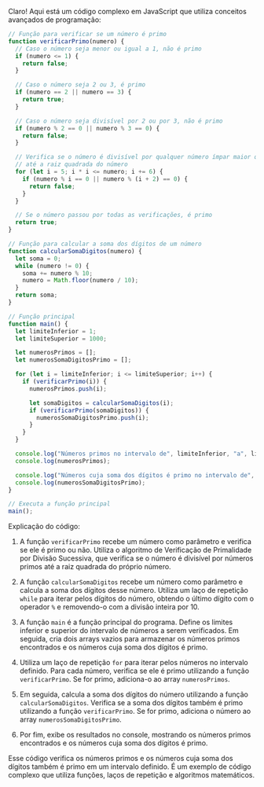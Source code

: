 Claro! Aqui está um código complexo em JavaScript que utiliza conceitos avançados de programação:

```javascript
// Função para verificar se um número é primo
function verificarPrimo(numero) {
  // Caso o número seja menor ou igual a 1, não é primo
  if (numero <= 1) {
    return false;
  }

  // Caso o número seja 2 ou 3, é primo
  if (numero == 2 || numero == 3) {
    return true;
  }

  // Caso o número seja divisível por 2 ou por 3, não é primo
  if (numero % 2 == 0 || numero % 3 == 0) {
    return false;
  }

  // Verifica se o número é divisível por qualquer número ímpar maior que 3
  // até a raiz quadrada do número
  for (let i = 5; i * i <= numero; i += 6) {
    if (numero % i == 0 || numero % (i + 2) == 0) {
      return false;
    }
  }

  // Se o número passou por todas as verificações, é primo
  return true;
}

// Função para calcular a soma dos dígitos de um número
function calcularSomaDigitos(numero) {
  let soma = 0;
  while (numero != 0) {
    soma += numero % 10;
    numero = Math.floor(numero / 10);
  }
  return soma;
}

// Função principal
function main() {
  let limiteInferior = 1;
  let limiteSuperior = 1000;

  let numerosPrimos = [];
  let numerosSomaDigitosPrimo = [];

  for (let i = limiteInferior; i <= limiteSuperior; i++) {
    if (verificarPrimo(i)) {
      numerosPrimos.push(i);

      let somaDigitos = calcularSomaDigitos(i);
      if (verificarPrimo(somaDigitos)) {
        numerosSomaDigitosPrimo.push(i);
      }
    }
  }

  console.log("Números primos no intervalo de", limiteInferior, "a", limiteSuperior + ":");
  console.log(numerosPrimos);

  console.log("Números cuja soma dos dígitos é primo no intervalo de", limiteInferior, "a", limiteSuperior + ":");
  console.log(numerosSomaDigitosPrimo);
}

// Executa a função principal
main();
```

Explicação do código:

1. A função `verificarPrimo` recebe um número como parâmetro e verifica se ele é primo ou não. Utiliza o algoritmo de Verificação de Primalidade por Divisão Sucessiva, que verifica se o número é divisível por números primos até a raiz quadrada do próprio número.

2. A função `calcularSomaDigitos` recebe um número como parâmetro e calcula a soma dos dígitos desse número. Utiliza um laço de repetição `while` para iterar pelos dígitos do número, obtendo o último dígito com o operador `%` e removendo-o com a divisão inteira por 10.

3. A função `main` é a função principal do programa. Define os limites inferior e superior do intervalo de números a serem verificados. Em seguida, cria dois arrays vazios para armazenar os números primos encontrados e os números cuja soma dos dígitos é primo.

4. Utiliza um laço de repetição `for` para iterar pelos números no intervalo definido. Para cada número, verifica se ele é primo utilizando a função `verificarPrimo`. Se for primo, adiciona-o ao array `numerosPrimos`.

5. Em seguida, calcula a soma dos dígitos do número utilizando a função `calcularSomaDigitos`. Verifica se a soma dos dígitos também é primo utilizando a função `verificarPrimo`. Se for primo, adiciona o número ao array `numerosSomaDigitosPrimo`.

6. Por fim, exibe os resultados no console, mostrando os números primos encontrados e os números cuja soma dos dígitos é primo.

Esse código verifica os números primos e os números cuja soma dos dígitos também é primo em um intervalo definido. É um exemplo de código complexo que utiliza funções, laços de repetição e algoritmos matemáticos.